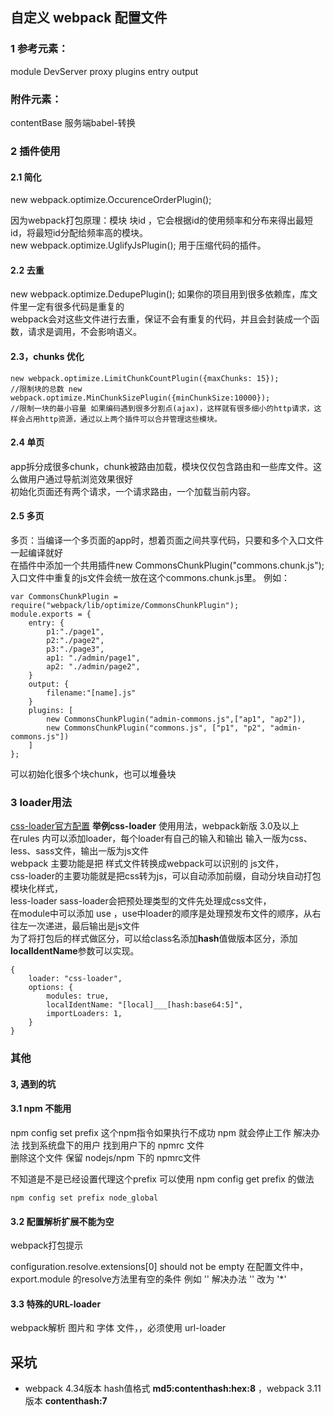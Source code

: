 ## 自定义 webpack 配置文件

### 1 参考元素： 
module    DevServer    proxy    plugins    entry    output     <br />
### 附件元素： 
contentBase    服务端babel-转换  <br />

### 2 插件使用
#### 2.1 简化
new webpack.optimize.OccurenceOrderPlugin(); <br />

因为webpack打包原理：模块 块id ，它会根据id的使用频率和分布来得出最短id，将最短id分配给频率高的模块。<br />
new webpack.optimize.UglifyJsPlugin(); 用于压缩代码的插件。 <br />

#### 2.2 去重
new webpack.optimize.DedupePlugin(); 如果你的项目用到很多依赖库，库文件里一定有很多代码是重复的 <br />
webpack会对这些文件进行去重，保证不会有重复的代码，并且会封装成一个函数，请求是调用，不会影响语义。<br />

#### 2.3，chunks 优化
```
new webpack.optimize.LimitChunkCountPlugin({maxChunks: 15});
//限制块的总数 new webpack.optimize.MinChunkSizePlugin({minChunkSize:10000}); 
//限制一块的最小容量 如果编码遇到很多分割点(ajax)，这样就有很多细小的http请求，这样会占用http资源，通过以上两个插件可以合并管理这些模块。
```

#### 2.4 单页
app拆分成很多chunk，chunk被路由加载，模块仅仅包含路由和一些库文件。这么做用户通过导航浏览效果很好<br />
初始化页面还有两个请求，一个请求路由，一个加载当前内容。<br />

#### 2.5 多页
多页：当编译一个多页面的app时，想着页面之间共享代码，只要和多个入口文件一起编译就好 <br />
 在插件中添加一个共用插件new CommonsChunkPlugin("commons.chunk.js"); <br />
 入口文件中重复的js文件会统一放在这个commons.chunk.js里。 例如：<br />
```
var CommonsChunkPlugin = require("webpack/lib/optimize/CommonsChunkPlugin");
module.exports = {
    entry: {
        p1:"./page1",
        p2:"./page2",
        p3:"./page3",
        ap1: "./admin/page1",
        ap2: "./admin/page2",
    }
    output: {
        filename:"[name].js"
    }
    plugins: [
        new CommonsChunkPlugin("admin-commons.js",["ap1", "ap2"]),
        new CommonsChunkPlugin("commons.js", ["p1", "p2", "admin-commons.js"])
    ]
};
```
可以初始化很多个块chunk，也可以堆叠块 <br />

### 3 loader用法
[css-loader官方配置](https://webpack.js.org/loaders/css-loader/#root)
**举例css-loader** 使用用法，webpack新版 3.0及以上 <br >
在rules 内可以添加loader，每个loader有自己的输入和输出 输入一版为css、less、sass文件，输出一版为js文件 <br >
webpack 主要功能是把 样式文件转换成webpack可以识别的 js文件， <br >
css-loader的主要功能就是把css转为js，可以自动添加前缀，自动分块自动打包模块化样式， <br >
less-loader sass-loader会把预处理类型的文件先处理成css文件， <br >
在module中可以添加 use ，use中loader的顺序是处理预发布文件的顺序，从右往左一次递进，最后输出是js文件 <br >
为了将打包后的样式做区分，可以给class名添加**hash**值做版本区分，添加**localIdentName**参数可以实现。 <br >
```
{
    loader: "css-loader",
    options: {
        modules: true,
        localIdentName: "[local]___[hash:base64:5]",
        importLoaders: 1,
    }
}
```

### 其他
#### 3, 遇到的坑
#### 3.1 npm 不能用
npm config set prefix 这个npm指令如果执行不成功 npm 就会停止工作 解决办法 找到系统盘下的用户 找到用户下的 npmrc 文件<br />
 删除这个文件 保留 nodejs/npm 下的 npmrc文件<br />

不知道是不是已经设置代理这个prefix 可以使用 npm config get prefix 的做法<br />
```
npm config set prefix node_global
```

#### 3.2 配置解析扩展不能为空
webpack打包提示

configuration.resolve.extensions[0] should not be empty 在配置文件中，export.module 的resolve方法里有空的条件 例如 ''
解决办法 '' 改为 '*'

#### 3.3 特殊的URL-loader
webpack解析 图片和 字体 文件，，必须使用 url-loader


## 采坑

- webpack 4.34版本 hash值格式 **md5:contenthash:hex:8** ，webpack 3.11版本 **contenthash:7**
